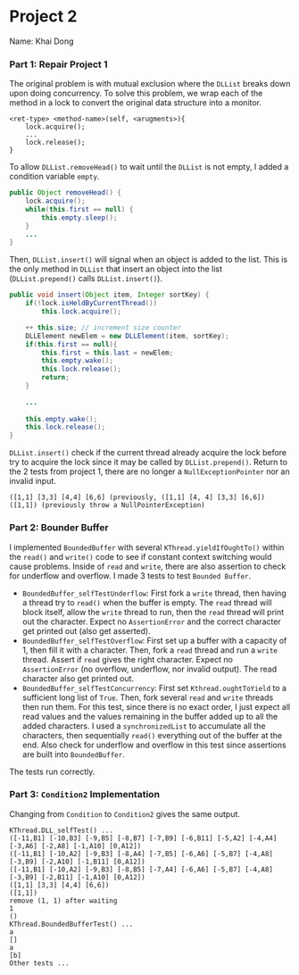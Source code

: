 # Project 2

Name: Khai Dong

### Part 1: Repair Project 1

The original problem is with mutual exclusion where the `DLList` breaks down upon doing concurrency.
To solve this problem, we wrap each of the method in a lock to convert the original data structure into a monitor.
```
<ret-type> <method-name>(self, <arugments>){
    lock.acquire();
    ...
    lock.release();
}
```

To allow `DLList.removeHead()` to wait until the `DLList` is not empty, I added a condition variable `empty`.

```java
public Object removeHead() {
    lock.acquire();
    while(this.first == null) {
        this.empty.sleep();
    }
    ...
}
```

Then, `DLList.insert()` will signal when an object is added to the list. This is the only method in `DLList` that insert an object
into the list (`DLList.prepend()` calls `DLList.insert()`).

```java
public void insert(Object item, Integer sortKey) {
    if(!lock.isHeldByCurrentThread())
        this.lock.acquire();

    ++ this.size; // increment size counter
    DLLElement newElem = new DLLElement(item, sortKey);
    if(this.first == null){
        this.first = this.last = newElem;
        this.empty.wake();
        this.lock.release();
        return;
    }
    
    ...
    
    this.empty.wake();
    this.lock.release();
}
```

`DLList.insert()` check if the current thread already acquire the lock before try to acquire the lock since it may be called by `DLList.prepend()`. Return to
the 2 tests from project 1, there are no longer a `NullExceptionPointer` nor an invalid input.
```agsl
([1,1] [3,3] [4,4] [6,6] (previously, ([1,1] [4, 4] [3,3] [6,6])
([1,1]) (previously throw a NullPointerException)
```

### Part 2: Bounder Buffer

I implemented `BoundedBuffer` with several `KThread.yieldIfOughtTo()` within the `read()` and `write()` code to see if constant context switching would cause
problems. Inside of `read` and `write`, there are also assertion to check for underflow and overflow. I made 3 tests to test `Bounded Buffer`.

- `BoundedBuffer_selfTestUnderflow`: First fork a `write` thread, then having a thread try to `read()` when the buffer is empty. 
The `read` thread will block itself, allow the `write` thread to run, then the `read` thread will print out the character. Expect
no `AssertionError` and the correct character get printed out (also get asserted).
- `BoundedBuffer_selfTestOverflow`: First set up a buffer with a capacity of 1, then fill it with a character. Then, fork
a `read` thread and run a `write` thread. Assert if `read` gives the right character. Expect no `AssertionError` (no overflow, underflow, nor invalid output).
The read character also get printed out.
- `BoundedBuffer_selfTestConcurrency`: First set `Kthread.oughtToYield` to a sufficient long list of `True`. Then, fork several `read` and `write` threads
then run them. For this test, since there is no exact order, I just expect all read values and the values remaining in the buffer added up to
all the added characters. I used a `synchronizedList` to accumulate all the characters, then sequentially `read()` everything out of the buffer
at the end. Also check for underflow and overflow in this test since assertions are built into `BoundedBuffer`.

The tests run correctly.

### Part 3: `Condition2` Implementation

Changing from `Condition` to `Condition2` gives the same output.

```agsl
KThread.DLL_selfTest() ...
([-11,B1] [-10,B3] [-9,B5] [-8,B7] [-7,B9] [-6,B11] [-5,A2] [-4,A4] [-3,A6] [-2,A8] [-1,A10] [0,A12])
([-11,B1] [-10,A2] [-9,B3] [-8,A4] [-7,B5] [-6,A6] [-5,B7] [-4,A8] [-3,B9] [-2,A10] [-1,B11] [0,A12])
([-11,B1] [-10,A2] [-9,B3] [-8,B5] [-7,A4] [-6,A6] [-5,B7] [-4,A8] [-3,B9] [-2,B11] [-1,A10] [0,A12])
([1,1] [3,3] [4,4] [6,6])
([1,1])
remove (1, 1) after waiting
1
()
KThread.BoundedBufferTest() ...
a
[]
a
[b]
Other tests ...
```
